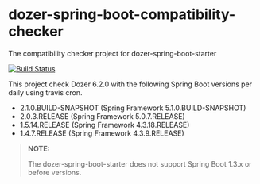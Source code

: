 # dozer-spring-boot-compatibility-checker

The compatibility checker project for dozer-spring-boot-starter

[![Build Status](https://travis-ci.org/kazuki43zoo/dozer-spring-boot-compatibility-checker.svg?branch=master)](https://travis-ci.org/kazuki43zoo/dozer-spring-boot-compatibility-checker)

This project check Dozer 6.2.0 with the following Spring Boot versions per daily using travis cron.

* 2.1.0.BUILD-SNAPSHOT (Spring Framework 5.1.0.BUILD-SNAPSHOT)
* 2.0.3.RELEASE (Spring Framework 5.0.7.RELEASE)
* 1.5.14.RELEASE (Spring Framework 4.3.18.RELEASE)
* 1.4.7.RELEASE (Spring Framework 4.3.9.RELEASE)

> **NOTE:**
>
> The dozer-spring-boot-starter does not support Spring Boot 1.3.x or before versions.